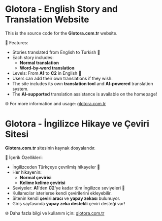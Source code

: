 # Glotora - English Story and Translation Website

This is the source code for the **Glotora.com.tr** website.

💬 Features:
- Stories translated from English to Turkish 📖
- Each story includes:
  - **Normal translation**
  - **Word-by-word translation**
- Levels: From **A1** to **C2** in English 🎯
- Users can add their own translations if they wish.
- The site includes its own **translation tool** and **AI-powered** translation system.
- The **AI-supported** translation assistance is available on the homepage!

🌐 For more information and usage: [glotora.com.tr](https://glotora.com.tr)



# Glotora - İngilizce Hikaye ve Çeviri Sitesi

**Glotora.com.tr** sitesinin kaynak dosyalarıdır.

💬 İçerik Özellikleri:
- İngilizceden Türkçeye çevrilmiş hikayeler 📖
- Her hikayenin:
  - **Normal çevirisi**
  - **Kelime kelime çevirisi**
- Seviyeler: **A1**'den **C2**'ye kadar tüm İngilizce seviyeleri 🎯
- Kullanıcılar isterlerse kendi çevirilerini ekleyebilir.
- Sitenin kendi **çeviri aracı** ve **yapay zekası** bulunuyor.
- Giriş sayfasında **yapay zeka destekli** çeviri desteği var!

🌐 Daha fazla bilgi ve kullanım için: [glotora.com.tr](https://glotora.com.tr)
